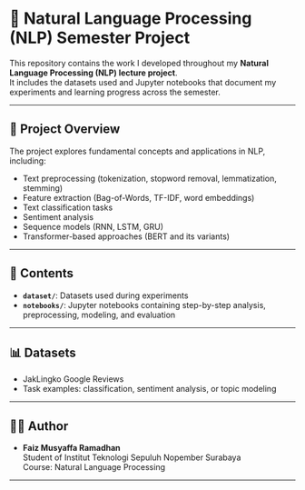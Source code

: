 # 🧠 Natural Language Processing (NLP) Semester Project

This repository contains the work I developed throughout my **Natural Language Processing (NLP) lecture project**.  
It includes the datasets used and Jupyter notebooks that document my experiments and learning progress across the semester.

---

## 📌 Project Overview
The project explores fundamental concepts and applications in NLP, including:
- Text preprocessing (tokenization, stopword removal, lemmatization, stemming)
- Feature extraction (Bag-of-Words, TF-IDF, word embeddings)
- Text classification tasks
- Sentiment analysis
- Sequence models (RNN, LSTM, GRU)
- Transformer-based approaches (BERT and its variants)

---

## 📂 Contents
- **`dataset/`**: Datasets used during experiments  
- **`notebooks/`**: Jupyter notebooks containing step-by-step analysis, preprocessing, modeling, and evaluation  

---

## 📊 Datasets
- JakLingko Google Reviews
- Task examples: classification, sentiment analysis, or topic modeling  

---

## 👨‍💻 Author
- **Faiz Musyaffa Ramadhan**  
  Student of Institut Teknologi Sepuluh Nopember Surabaya  
  Course: Natural Language Processing  

---
